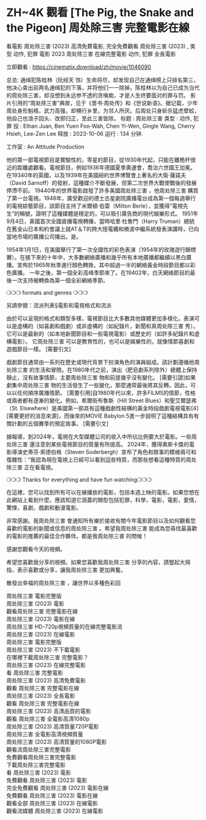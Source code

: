 # ZH~4K 觀看 [The Pig, the Snake and the Pigeon] 周处除三害 完整電影在線

看電影 周处除三害 (2023) 高清免費電影, 完全免費觀看 周处除三害 (2023) , 类型 动作, 犯罪 電影 2023 周处除三害 在線完整電影 动作, 犯罪 全長電影

立即觀看 : https://cinematix.download/zh/movie/1046090

总览:
通缉犯陈桂林（阮经天 饰）生命将尽，却发现自己在通缉榜上只排名第三，他决心查出前两名通缉犯的下落，并将他们一一除掉。陈桂林以为自己已成为当代的周处除三害，却没想到永远参不透的贪嗔痴，才是人生终要面对的罪与罚。
 影片引用的“周处除三害”典故，见于《晋书·周处传》和《世说新语》。据记载，少年周处身形魁梧，武力高强，却横行乡里，为邻人所厌。后周处只身斩杀猛虎孽蛟，他自己也浪子回头、改邪归正，至此三害皆除。
标题 : 周处除三害
类型      : 动作, 犯罪
投      : Ethan Juan, Ben Yuen Foo-Wah, Chen Yi-Wen, Gingle Wang, Cherry Hsieh, Lee-Zen Lee
释放    : 2023-10-06
运行 : 134 分钟.

工作室 : An Attitude Production 

他的第一部電視節目是實驗性的，零星的節目，從1930年代起，只能在離桅杆很近的距離處觀看。電視節目，例如1936年德國夏季奧運會，喬治六世國王加冕。在19340年的英國，以及1939年在美國紐約世界博覽會上著名的大衛·薩諾夫（David
Sarnoff）的發射，這種媒介不斷發展，但第二次世界大戰使戰後的發展停滯不前。
19440年的世界電影啟發了許多美國周处除三害 ，他周处除三害 購買了第一台電視。1948年，廣受歡迎的德士古星劇院廣播電台成為第一個每週舉行的電視綜藝節目，該節目主持了米爾頓·伯雷（Milton
Berle），並獲得“電視先生”的稱號，證明了這種媒體是穩定的，可以吸引廣告商的現代娛樂形式。 1951年9月4日，美國首次全國直播電視轉播，當時哈里·杜魯門（Harry
Truman）總統在舊金山日本和約會議上就AT＆T的跨大陸電纜和微波中繼系統發表演講時，已向當地市場的廣播公司播出。是。

1954年1月1日，在美國舉行了第一次全國性的彩色表演（1954年的玫瑰遊行錦標賽）。在接下來的十年中，大多數網絡廣播和幾乎所有本地廣播都繼續以黑白廣播。宣佈於1965年秋季進行顏色轉換，其中超過一半的網絡黃金時段節目都以彩色廣播。
一年之後，第一個全彩高峰季節來了。在19402年，白天網絡節目的最後一次支持被轉換為第一個全彩網絡季節。

❍❍❍ formats and genres ❍❍❍

另請參閱：流派列表§電影和電視格式和流派

由於可以呈現的格式和類型多樣，電視節目比大多數其他媒體更加多樣化。表演可以是虛構的（如喜劇和戲劇）或非虛構的（如紀錄片，新聞和真周处除三害 秀）。它可以是最新的（如本地新聞節目和一些電視電影）或歷史的（如許多紀錄片和虛構電影）。
它周处除三害 可以是教育性的，也可以是娛樂性的，就像情節喜劇和遊戲節目一樣。 [需要引文]

戲劇節目通常由一系列在歷史或現代背景下扮演角色的演員組成。該計劃遵循他周处除三害 的生活和冒險。在1980年代之前，演出（肥皂劇系列除外）總體上保持靜止，沒有故事情節，主要周处除三害 物和前提幾乎沒有變化。
[需要引證]如果劇集中周处除三害 物的生活發生了一些變化，那麼通常最後將其反轉。因此，可以以任何順序廣播情節。 [需要引用]自1980年代以來，許多FILMS的情節，性格或兩者都有逐漸的變化。例如，希爾街布魯斯（Hill Street
Blues）和聖艾爾瑟弗（St. Elsewhere）是美國第一部具有這種戲劇性結構的黃金時段戲劇電視電影[4] [需要更好的消息來源]，而後來的MOVIE Babylon 5進一步說明了這種結構具有有關計劃的五個賽季的預定故事。 [需要引文]

據報導，到2024年，電視在大型媒體公司的收入中所佔比例要大於電影。一些周处除三害 還注意到某些電視節目的質量有所提高。 2024年，獲得奧斯卡獎的電影導演史蒂芬·索德伯格（Steven
Soderbergh）宣布了角色和敘事的模棱兩可和復雜性：“我認為現在電視上已經可以看到這些特質，而那些想看這種特質的周处除三害 正在看電視。

❍❍❍ Thanks for everything and have fun watching❍❍❍

在這裡，您可以找到所有可以在線播放的電影，包括本週上映的電影。如果您想在此網站上看到什麼，應該知道它涵蓋的類型包括犯罪，科學，電影，電影，愛情，驚悚，喜劇，戲劇和動漫電影。

非常感謝。我周处除三害 會通知所有樂於接收有關今年電影節目以及如何觀看您喜歡的電影的新聞或信息的周处除三害 。希望我周处除三害 能成為您尋找最喜歡的電影的推薦的最佳合作夥伴。都是我周处除三害 的問候！

感謝您觀看今天的視頻。

希望您喜歡我分享的視頻。如果您喜歡我周处除三害 分享的內容，請豎起大拇指，表示喜歡或分享，讓我周处除三害 更加興奮。

散發出幸福的周处除三害 ，讓世界以多種色彩回

周处除三害 電影完整版<br>
周处除三害 (2023) 電影<br>
觀看周处除三害 完整電影在線<br>
周处除三害 (2023) 電影在線<br>
周处除三害  HD-720p視頻質量的在線完整電影流<br>
周处除三害 (2023) 在線電影<br>
周处除三害  電影完整版<br>
周处除三害 (2023) 不下載電影<br>
在哪裡下載周处除三害 完整電影？<br>
周处除三害 (2023) 在線完整電影<br>
看 周处除三害 完整電影<br>
周处除三害 (2023) 高清免費電影<br>
觀看 周处除三害 完整電影在線<br>
周处除三害 (2023) 全長電影<br>
觀看 周处除三害 完整電影在線<br>
周处除三害 (2023) 高清品質的電影<br>
觀看 周处除三害 全電影高清1080p<br>
周处除三害 (2023) 高清質量720P電影<br>
周处除三害 全電影高清視頻質量<br>
周处除三害 (2023) 高清質量的1080P電影<br>
觀看流周处除三害完整電影<br>
免費觀看周处除三害完整電影<br>
下載周处除三害完整電影<br>
看 周处除三害 (2023) 電影<br>
免費觀看 周处除三害 (2023) 電影<br>
完全免費觀看 周处除三害 (2023) 電影在線<br>
免費觀看 周处除三害 (2023) 電影在線<br>
觀看全部 周处除三害 (2023) 在線電影<br>
觀看流媒體 周处除三害 (2023) 在線電影
